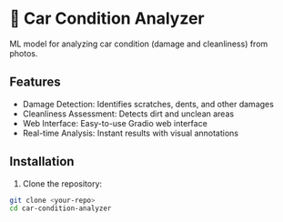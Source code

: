 # 🚗 Car Condition Analyzer

ML model for analyzing car condition (damage and cleanliness) from photos.

## Features

- Damage Detection: Identifies scratches, dents, and other damages
- Cleanliness Assessment: Detects dirt and unclean areas
- Web Interface: Easy-to-use Gradio web interface
- Real-time Analysis: Instant results with visual annotations

## Installation

1. Clone the repository:
```bash
git clone <your-repo>
cd car-condition-analyzer